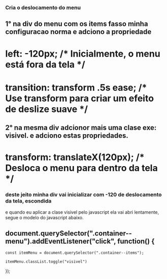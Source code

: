 ### Cria o deslocamento do menu 

## 1° na div do menu com os items fasso minha configuracao norma e adciono a propriedade
# left: -120px; /* Inicialmente, o menu está fora da tela */ 
# transition: transform .5s ease; /* Use transform para criar um efeito de deslize suave */

## 2° na mesma div adcionor mais uma clase exe: visivel. e adciono estas propriedades.
# transform: translateX(120px); /* Desloca o menu para dentro da tela */

### deste jeito minha div vai inicializar com -120 de deslocamento da tela, escondida
e quando eu aplicar a clase visivel pelo javascript ela vai abri lentamente, segue o modelo do javascript abaixo.

## document.querySelector(".container--menu").addEventListener("click", function() {
  
    const itemMenu = document.querySelector(".container--items");
    
    itemMenu.classList.toggle("visivel")

  });
